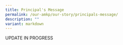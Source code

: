 ```yaml
---
title: Principal's Message
permalink: /our-amkp/our-story/principals-message/
description: ""
variant: markdown
---
```

UPDATE IN PROGRESS